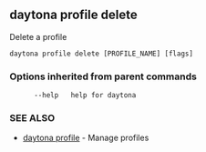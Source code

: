 ## daytona profile delete

Delete a profile

```
daytona profile delete [PROFILE_NAME] [flags]
```

### Options inherited from parent commands

```
      --help   help for daytona
```

### SEE ALSO

* [daytona profile](daytona_profile.md)	 - Manage profiles

